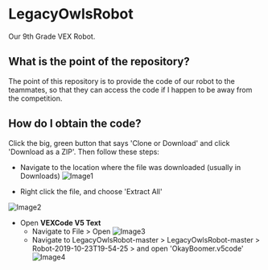 # LegacyOwlsRobot
Our 9th Grade VEX Robot.

## What is the point of the repository?
The point of this repository is to provide the code of our robot to the teammates, so that they can access the code if I happen to be away from the competition.

## How do I obtain the code?
Click the big, green button that says 'Clone or Download' and click 'Download as a ZIP'. Then follow these steps:


- Navigate to the location where the file was downloaded (usually in Downloads)
![Image1](https://user-images.githubusercontent.com/45521362/68627283-06e3e380-04a3-11ea-95c8-adaa8cd640c4.png "Optional title")

- Right click the file, and choose 'Extract All'

![Image2](https://user-images.githubusercontent.com/45521362/68627284-077c7a00-04a3-11ea-939f-01597530dd35.png "Optional title")

- Open **VEXCode V5 Text**
  - Navigate to File > Open
 ![Image3](https://user-images.githubusercontent.com/45521362/68627285-077c7a00-04a3-11ea-8df1-bceeb5d817ed.png "Optional title")
  - Navigate to LegacyOwlsRobot-master > LegacyOwlsRobot-master > Robot-2019-10-23T19-54-25 > and open 'OkayBoomer.v5code'
 ![Image4](https://user-images.githubusercontent.com/45521362/68627286-077c7a00-04a3-11ea-829f-250562c99bf5.png "Optional title")
